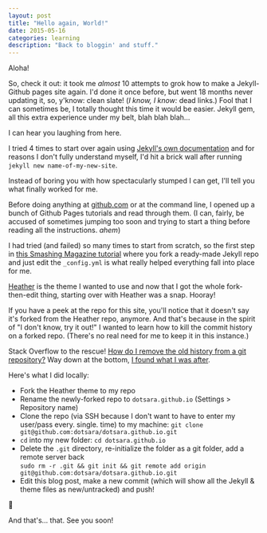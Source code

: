 ```yaml
---
layout: post
title: "Hello again, World!"
date: 2015-05-16
categories: learning
description: "Back to bloggin' and stuff."
---
```


Aloha!

So, check it out: it took me _almost_ 10 attempts to grok how to make a Jekyll-Github pages site again. I'd done it once before, but went 18 months never updating it, so, y'know: clean slate! (_I know, I know:_ dead links.) Fool that I can sometimes be, I totally thought this time it would be easier. Jekyll gem, all this extra experience under my belt, blah blah blah…&nbsp;

I can hear you laughing from here.

I tried 4 times to start over again using [Jekyll's own documentation](http://jekyllrb.com/docs/home/) and for reasons I don't fully understand myself, I'd hit a brick wall after running `jekyll new name-of-my-new-site`.

Instead of boring you with how spectacularly stumped I can get, I'll tell you what finally worked for me.

Before doing anything at [github.com](https://github.com) or at the command line, I opened up a bunch of Github Pages tutorials and read through them. (I can, fairly, be accused of sometimes jumping too soon and trying to start a thing before reading all the instructions. _ahem_)

I had tried (and failed) so many times to start from scratch, so the first step in [this Smashing Magazine tutorial](http://www.smashingmagazine.com/2014/08/01/build-blog-jekyll-github-pages/) where you fork a ready-made Jekyll repo and just edit the `_config.yml` is what really helped everything fall into place for me.

[Heather](http://jxnblk.com/Heather) is the theme I wanted to use and now that I got the whole fork-then-edit thing, starting over with Heather was a snap. Hooray!

If you have a peek at the repo for this site, you'll notice that it doesn't say it's forked from the Heather repo, anymore. And that's because in the spirit of "I don't know, try it out!" I wanted to learn how to kill the commit history on a forked repo. (There's no real need for me to keep it in this instance.)

Stack Overflow to the rescue! [How do I remove the old history from a git repository?](http://stackoverflow.com/questions/4515580/how-do-i-remove-the-old-history-from-a-git-repository) Way down at the bottom, [I found what I was after](http://stackoverflow.com/a/28081807).

Here's what I did locally:

* Fork the Heather theme to my repo
* Rename the newly-forked repo to `dotsara.github.io` (Settings > Repository name)
* Clone the repo (via SSH because I don't want to have to enter my user/pass every. single. time) to my machine: `git clone git@github.com:dotsara/dotsara.github.io.git`
* `cd` into my new folder: `cd dotsara.github.io`
* Delete the `.git` directory, re-initialize the folder as a git folder, add a remote server back   
   `sudo rm -r .git && git init && git remote add origin git@github.com:dotsara/dotsara.github.io.git`
* Edit this blog post, make a new commit (which will show all the Jekyll & theme files as new/untracked) and push!

:tada:

And that's…&nbsp;that. See you soon!